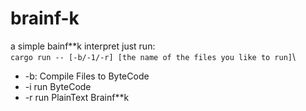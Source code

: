 # brainf-k
a simple bainf**k interpret just run:\
`cargo run -- [-b/-1/-r] [the name of the files you like to run]`\
- -b: Compile Files to ByteCode
- -i run ByteCode
- -r run PlainText Brainf**k

